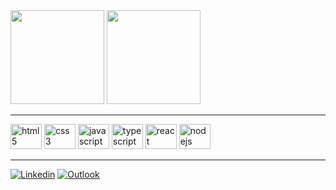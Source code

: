 <div>
  <img height="150em" src="https://github-readme-stats.vercel.app/api?username=murilothom&layout=compact&theme=dark"/>
  <img height="150em" src="https://github-readme-stats.vercel.app/api/top-langs/?username=murilothom&layout=compact&theme=dark"/>
</div>

<hr>

<div>
  <img aling="center" alt="html5" height="40" width="50" src="https://cdn.jsdelivr.net/gh/devicons/devicon/icons/html5/html5-original.svg"/>
  <img aling="center" alt="css3" height="40" width="50" src="https://cdn.jsdelivr.net/gh/devicons/devicon/icons/css3/css3-original.svg"/>
  <img aling="center" alt="javascript" height="40" width="50" src="https://cdn.jsdelivr.net/gh/devicons/devicon/icons/javascript/javascript-original.svg"/>
  <img aling="center" alt="typescript" height="40" width="50" src="https://cdn.jsdelivr.net/gh/devicons/devicon/icons/typescript/typescript-original.svg"/>
  <img aling="center" alt="react" height="40" width="50" src="https://cdn.jsdelivr.net/gh/devicons/devicon/icons/react/react-original.svg"/>
  <img aling="center" alt="nodejs" height="40" width="50" src="https://cdn.jsdelivr.net/gh/devicons/devicon/icons/nodejs/nodejs-original.svg"/>
</div>

<hr>

[![Linkedin](https://img.shields.io/badge/LinkedIn-0077B5?style=for-the-badge&logo=linkedin&logoColor=white)](https://www.linkedin.com/in/murilothom/)
[![Outlook](https://img.shields.io/badge/Microsoft_Outlook-0078D4?style=for-the-badge&logo=microsoft-outlook&logoColor=white)](murilothom.2002@hotmail.com)
